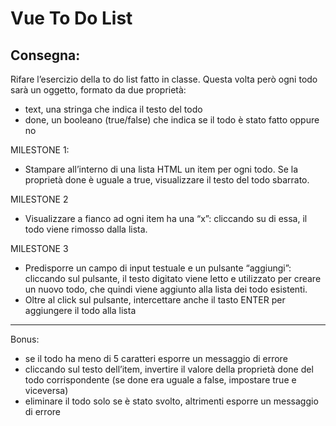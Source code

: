 Vue To Do List
===
## Consegna:
Rifare l’esercizio della to do list fatto in classe.
Questa volta però ogni todo sarà un oggetto, formato da due proprietà:
- text, una stringa che indica il testo del todo
- done, un booleano (true/false) che indica se il todo è stato fatto oppure no

MILESTONE 1:
* Stampare all’interno di una lista HTML un item per ogni todo.
Se la proprietà done è uguale a true, visualizzare il testo del todo sbarrato.

MILESTONE 2
* Visualizzare a fianco ad ogni item ha una “x”: cliccando su di essa, il todo viene rimosso dalla lista.

MILESTONE 3
* Predisporre un campo di input testuale e un pulsante “aggiungi”: cliccando sul pulsante, il testo digitato viene letto e utilizzato per creare un nuovo todo, che quindi viene aggiunto alla lista dei todo esistenti.
* Oltre al click sul pulsante, intercettare anche il tasto ENTER per aggiungere il todo alla lista
***
Bonus:
- se il todo ha meno di 5 caratteri esporre un messaggio di errore
- cliccando sul testo dell’item, invertire il valore della proprietà done del todo corrispondente (se done era uguale a false, impostare true e viceversa)
- eliminare il todo solo se è stato svolto, altrimenti esporre un messaggio di errore